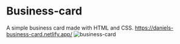 # Business-card
A simple business card made with HTML and CSS.
https://daniels-business-card.netlify.app/
![business-card](https://github.com/Dannydcodewriter/Business-card/assets/95192213/6f75f6a0-27a7-4ba0-83d6-3344660fe4da)
